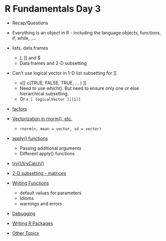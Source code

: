 # R Fundamentals Day 3

+ Recap/Questions
+ Everything is an object in R - including the language objects, functions, if, while, ....
+ lists, data.frames 
  + [, [[ and $
  + Data frames and 2-D subsetting
+ Can't use logical vector in 1-D list subsetting for [[ 
  + x[[  c(TRUE, FALSE, TRUE, ... ) ]]
  + Need to use which().  But need to ensure only one or else hierarchical subsetting.
  + Or `x [ logicalVector ][[1]]`

+ [factors](Factors.html)

+ [Vectorization in rnorm(), etc.](rnormVec.html)
   + `rnorm(n, mean = vector, sd = vector)`

+ [apply() functions](Apply.html)
  + Passing additional arguments
  + Different apply() functions
  
+ [try()/tryCatch()](tryCatch.html)

+ [2-D subsetting - matrices](MatrixSubsetting.html)

+ [Writing Functions](WritingFunctions.html)
   + default values for parameters
   + Idioms
   + warnings and errors

+ [Debugging](Debugging.html)
+ [Writing R Packages](WritingPackages.html)

+ [Other Topics](Day4.html)

